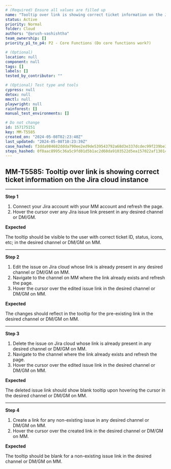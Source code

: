 ```yaml
---
# (Required) Ensure all values are filled up
name: "Tooltip over link is showing correct ticket information on the Jira cloud instance"
status: Active
priority: Normal
folder: Cloud
authors: "@arush-vashishtha"
team_ownership: []
priority_p1_to_p4: P2 - Core Functions (Do core functions work?)

# (Optional)
location: null
component: null
tags: []
labels: []
tested_by_contributor: ""

# (Optional) Test type and tools
cypress: null
detox: null
mmctl: null
playwright: null
rainforest: []
manual_test_environments: []

# Do not change
id: 157175151
key: MM-T5585
created_on: "2024-05-08T02:23:40Z"
last_updated: "2024-05-08T10:23:39Z"
case_hashed: f3dda984682ddda790ee2ed9de539543792a68d3e337dcdec99f239be362df12e51630ce9fcfd1e3ee76ace4fc522781
steps_hashed: 0f0aac8995c36a5c9fd01d5b1ac2d60da9103522d5ea157022af13014a8608eafc7eb775cf48fd7e2a7c71a7ff012e24
---
```


<!-- (Auto-generated) Based on frontmatter's "key" and "name" -->

## MM-T5585: Tooltip over link is showing correct ticket information on the Jira cloud instance

---

**Step 1**

1. Connect your Jira account with your MM account and refresh the page.
2. Hover the cursor over any Jira issue link present in any desired channel or DM/GM.

**Expected**

The tooltip should be visible to the user with correct ticket ID, status, icons, etc; in the desired channel or DM/GM on MM.

---

**Step 2**

1. Edit the issue on Jira cloud whose link is already present in any desired channel or DM/GM on MM.
2. Navigate to the channel on MM where the link already exists and refresh the page.
3. Hover the cursor over the edited issue link in the desired channel or DM/GM on MM.

**Expected**

The changes should reflect in the tooltip for the pre-existing link in the desired channel or DM/GM on MM.

---

**Step 3**

1. Delete the issue on Jira cloud whose link is already present in any desired channel or DM/GM on MM.
2. Navigate to the channel where the link already exists and refresh the page.
3. Hover the cursor over the edited issue link in the desired channel or DM/GM on MM.

**Expected**

The deleted issue link should show blank tooltip upon hovering the cursor in the desired channel or DM/GM on MM.

---

**Step 4**

1. Create a link for any non-existing issue in any desired channel or DM/GM on MM.
2. Hover the cursor over the created link in the desired channel or DM/GM on MM.

**Expected**

The tooltip should be blank for a non-existing issue link in the desired channel or DM/GM on MM.

